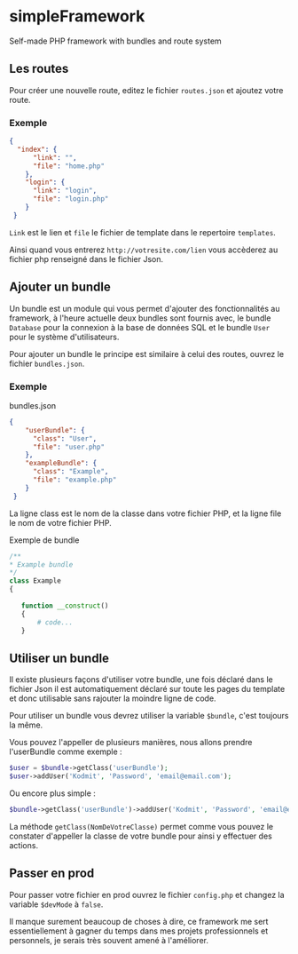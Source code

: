 # simpleFramework
Self-made PHP framework with bundles and route system 

## Les routes
Pour créer une nouvelle route, editez le fichier `routes.json` et ajoutez votre route.

### Exemple

``` json
{
  "index": {
      "link": "",
      "file": "home.php"
    },
    "login": {
      "link": "login",
      "file": "login.php"
    }
 }
```

``Link`` est le lien et ``file`` le fichier de template dans le repertoire ``templates``.

Ainsi quand vous entrerez ``http://votresite.com/lien`` vous accèderez au fichier php renseigné dans le fichier Json.


## Ajouter un bundle

Un bundle est un module qui vous permet d'ajouter des fonctionnalités au framework, à l'heure actuelle deux bundles sont fournis avec, le bundle ``Database`` pour la connexion à la base de données SQL et le bundle ``User`` pour le système d'utilisateurs.

Pour ajouter un bundle le principe est similaire à celui des routes, ouvrez le fichier ``bundles.json``.

### Exemple

bundles.json

``` json
{
    "userBundle": {
      "class": "User",
      "file": "user.php"
    },
    "exampleBundle": {
      "class": "Example",
      "file": "example.php"
    }
 }
 ```
 
 La ligne class est le nom de la classe dans votre fichier PHP, et la ligne file le nom de votre fichier PHP.
 
 Exemple de bundle
 
 ``` php
/**
* Example bundle
*/
class Example
{
	
	function __construct()
	{
		# code...
	} 
 
 ```
 
 ## Utiliser un bundle
 
 Il existe plusieurs façons d'utiliser votre bundle, une fois déclaré dans le fichier Json il est automatiquement déclaré sur toute les pages du template et donc utilisable sans rajouter la moindre ligne de code.
 
 Pour utiliser un bundle vous devrez utiliser la variable ``$bundle``, c'est toujours la même.
 
 Vous pouvez l'appeller de plusieurs manières, nous allons prendre l'userBundle comme exemple :
 
 ``` php
 $user = $bundle->getClass('userBundle');
 $user->addUser('Kodmit', 'Password', 'email@email.com');
 ```
 
 Ou encore plus simple :
 
  ``` php
  $bundle->getClass('userBundle')->addUser('Kodmit', 'Password', 'email@email.com');
  ```
 
 La méthode ``getClass(NomDeVotreClasse)`` permet comme vous pouvez le constater d'appeller la classe de votre bundle pour ainsi y effectuer des actions.
 
 ## Passer en prod
 
 Pour passer votre fichier en prod ouvrez le fichier ``config.php`` et changez la variable ``$devMode`` à ``false``.
 
 
 Il manque surement beaucoup de choses à dire, ce framework me sert essentiellement à gagner du temps dans mes projets professionnels et personnels, je serais très souvent amené à l'améliorer.
 
